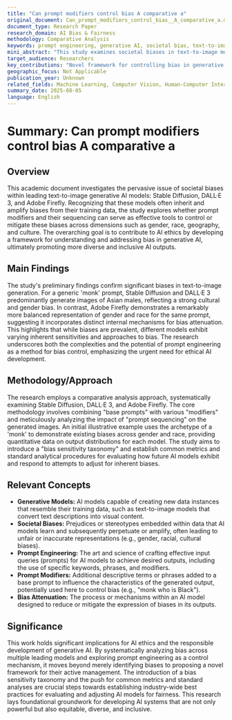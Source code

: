 ```yaml
---
title: "Can prompt modifiers control bias A comparative a"
original_document: Can_prompt_modifiers_control_bias__A_comparative_a.md
document_type: Research Paper
research_domain: AI Bias & Fairness
methodology: Comparative Analysis
keywords: prompt engineering, generative AI, societal bias, text-to-image, AI ethics
mini_abstract: "This study examines societal biases in text-to-image models (Stable Diffusion, DALL·E 3, Adobe Firefly) and explores prompt modifiers as a control mechanism. It highlights varying model behaviors and proposes a framework for bias evaluation."
target_audience: Researchers
key_contributions: "Novel framework for controlling bias in generative AI"
geographic_focus: Not Applicable
publication_year: Unknown
related_fields: Machine Learning, Computer Vision, Human-Computer Interaction
summary_date: 2025-08-05
language: English
---
```


# Summary: Can prompt modifiers control bias A comparative a

## Overview
This academic document investigates the pervasive issue of societal biases within leading text-to-image generative AI models: Stable Diffusion, DALL·E 3, and Adobe Firefly. Recognizing that these models often inherit and amplify biases from their training data, the study explores whether prompt modifiers and their sequencing can serve as effective tools to control or mitigate these biases across dimensions such as gender, race, geography, and culture. The overarching goal is to contribute to AI ethics by developing a framework for understanding and addressing bias in generative AI, ultimately promoting more diverse and inclusive AI outputs.

## Main Findings
The study's preliminary findings confirm significant biases in text-to-image generation. For a generic 'monk' prompt, Stable Diffusion and DALL·E 3 predominantly generate images of Asian males, reflecting a strong cultural and gender bias. In contrast, Adobe Firefly demonstrates a remarkably more balanced representation of gender and race for the same prompt, suggesting it incorporates distinct internal mechanisms for bias attenuation. This highlights that while biases are prevalent, different models exhibit varying inherent sensitivities and approaches to bias. The research underscores both the complexities and the potential of prompt engineering as a method for bias control, emphasizing the urgent need for ethical AI development.

## Methodology/Approach
The research employs a comparative analysis approach, systematically examining Stable Diffusion, DALL·E 3, and Adobe Firefly. The core methodology involves combining "base prompts" with various "modifiers" and meticulously analyzing the impact of "prompt sequencing" on the generated images. An initial illustrative example uses the archetype of a 'monk' to demonstrate existing biases across gender and race, providing quantitative data on output distributions for each model. The study aims to introduce a "bias sensitivity taxonomy" and establish common metrics and standard analytical procedures for evaluating how future AI models exhibit and respond to attempts to adjust for inherent biases.

## Relevant Concepts
*   **Generative Models:** AI models capable of creating new data instances that resemble their training data, such as text-to-image models that convert text descriptions into visual content.
*   **Societal Biases:** Prejudices or stereotypes embedded within data that AI models learn and subsequently perpetuate or amplify, often leading to unfair or inaccurate representations (e.g., gender, racial, cultural biases).
*   **Prompt Engineering:** The art and science of crafting effective input queries (prompts) for AI models to achieve desired outputs, including the use of specific keywords, phrases, and modifiers.
*   **Prompt Modifiers:** Additional descriptive terms or phrases added to a base prompt to influence the characteristics of the generated output, potentially used here to control bias (e.g., "monk who is Black").
*   **Bias Attenuation:** The process or mechanisms within an AI model designed to reduce or mitigate the expression of biases in its outputs.

## Significance
This work holds significant implications for AI ethics and the responsible development of generative AI. By systematically analyzing bias across multiple leading models and exploring prompt engineering as a control mechanism, it moves beyond merely identifying biases to proposing a novel framework for their active management. The introduction of a bias sensitivity taxonomy and the push for common metrics and standard analyses are crucial steps towards establishing industry-wide best practices for evaluating and adjusting AI models for fairness. This research lays foundational groundwork for developing AI systems that are not only powerful but also equitable, diverse, and inclusive.
